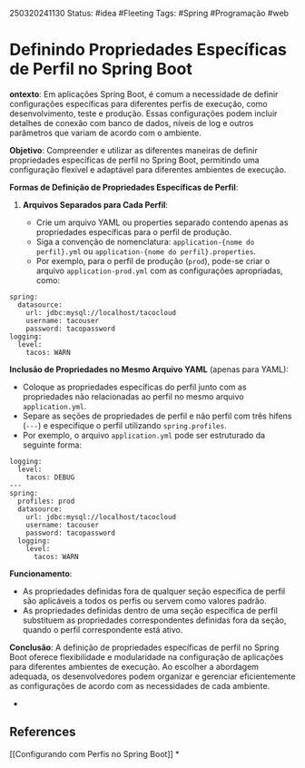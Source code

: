 250320241130
Status: #idea #Fleeting 
Tags: #Spring #Programação #web
# Definindo Propriedades Específicas de Perfil no Spring Boot
**ontexto**: Em aplicações Spring Boot, é comum a necessidade de definir configurações específicas para diferentes perfis de execução, como desenvolvimento, teste e produção. Essas configurações podem incluir detalhes de conexão com banco de dados, níveis de log e outros parâmetros que variam de acordo com o ambiente.

**Objetivo**: Compreender e utilizar as diferentes maneiras de definir propriedades específicas de perfil no Spring Boot, permitindo uma configuração flexível e adaptável para diferentes ambientes de execução.

**Formas de Definição de Propriedades Específicas de Perfil**:

1. **Arquivos Separados para Cada Perfil**:
    
    - Crie um arquivo YAML ou properties separado contendo apenas as propriedades específicas para o perfil de produção.
    - Siga a convenção de nomenclatura: `application-{nome do perfil}.yml` ou `application-{nome do perfil}.properties`.
    - Por exemplo, para o perfil de produção (`prod`), pode-se criar o arquivo `application-prod.yml` com as configurações apropriadas, como:
```
spring:
  datasource:
    url: jdbc:mysql://localhost/tacocloud
    username: tacouser
    password: tacopassword
logging:
  level:
    tacos: WARN
```
**Inclusão de Propriedades no Mesmo Arquivo YAML** (apenas para YAML):

- Coloque as propriedades específicas do perfil junto com as propriedades não relacionadas ao perfil no mesmo arquivo `application.yml`.
- Separe as seções de propriedades de perfil e não perfil com três hifens (`---`) e especifique o perfil utilizando `spring.profiles`.
- Por exemplo, o arquivo `application.yml` pode ser estruturado da seguinte forma:
```
logging:
  level:
    tacos: DEBUG
---
spring:
  profiles: prod
  datasource:
    url: jdbc:mysql://localhost/tacocloud
    username: tacouser
    password: tacopassword
  logging:
    level:
      tacos: WARN

```
**Funcionamento**:

- As propriedades definidas fora de qualquer seção específica de perfil são aplicáveis a todos os perfis ou servem como valores padrão.
- As propriedades definidas dentro de uma seção específica de perfil substituem as propriedades correspondentes definidas fora da seção, quando o perfil correspondente está ativo.

**Conclusão**: A definição de propriedades específicas de perfil no Spring Boot oferece flexibilidade e modularidade na configuração de aplicações para diferentes ambientes de execução. Ao escolher a abordagem adequada, os desenvolvedores podem organizar e gerenciar eficientemente as configurações de acordo com as necessidades de cada ambiente.



*
## References
[[Configurando com Perfis no Spring Boot]]
*

